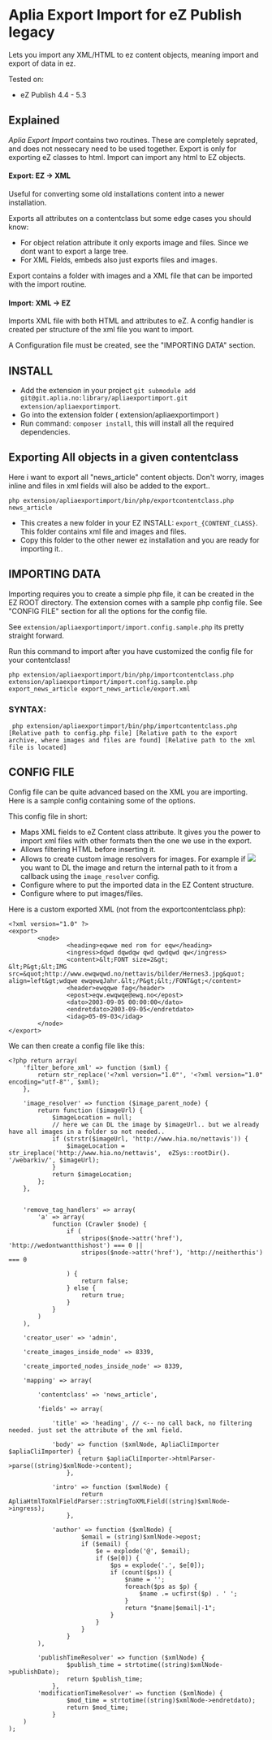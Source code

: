 # Aplia Export Import for eZ Publish legacy

Lets you import any XML/HTML to ez content objects, meaning import and export of data in ez.

Tested on:

- eZ Publish 4.4 - 5.3


## Explained

*Aplia Export Import* contains two routines. These are completely seprated, and does not nessecary need to be used together. Export is only for exporting eZ classes to html. Import can import any html to EZ objects.


#### Export: EZ -> XML

Useful for converting some old installations content into a newer installation.

Exports all attributes on a contentclass but some edge cases you should know:

- For object relation attribute it only exports image and files. Since we dont want to export a large tree.
- For XML Fields, embeds also just exports files and images.


Export contains a folder with images and a XML file that can be imported with the import routine.


#### Import: XML -> EZ

Imports XML file with both HTML and attributes to eZ. A config handler is created per structure of the xml file you want to import.

A Configuration file must be created, see the "IMPORTING DATA" section.


## INSTALL

- Add the extension in your project `git submodule add git@git.aplia.no:library/apliaexportimport.git extension/apliaexportimport`.
- Go into the extension folder ( extension/apliaexportimport )
- Run command: `composer install`, this will install  all the required dependencies.


## Exporting All objects in a given contentclass

Here i want to export all "news_article" content objects. Don't worry, images inline and files in xml fields will also be added to the export..

```
php extension/apliaexportimport/bin/php/exportcontentclass.php news_article
```

- This creates a new folder in your EZ INSTALL: `export_{CONTENT_CLASS}`. This folder contains xml file and images and files.
- Copy this folder to the other newer ez installation and you are ready for importing it..



## IMPORTING DATA

Importing requires you to create a simple php file, it can be created in the EZ ROOT directory. The extension comes with a sample php config file. See "CONFIG FILE"
section for all the options for the config file.

See `extension/apliaexportimport/import.config.sample.php` its pretty straight forward.


Run this command to import after you have customized the config file for your contentclass!

```
php extension/apliaexportimport/bin/php/importcontentclass.php extension/apliaexportimport/import.config.sample.php export_news_article export_news_article/export.xml
```

### SYNTAX:


```
 php extension/apliaexportimport/bin/php/importcontentclass.php [Relative path to config.php file] [Relative path to the export archive, where images and files are found] [Relative path to the xml file is located]
```



## CONFIG FILE

Config file can be quite advanced based on the XML you are importing. Here is a sample config containing some of the options.

This config file in short:

- Maps XML fields to eZ Content class attribute. It gives you the power to import xml files with other formats then the
one we use in the export.
- Allows filtering HTML before inserting it.
- Allows to create custom image resolvers for images. For example if <img src="http://googleimages.com/..."> you want to
DL the image and return the internal path to it from a callback using the `image_resolver` config.
- Configure where to put the imported data in the EZ Content structure.
- Configure where to put images/files.



Here is a custom exported XML (not from the exportcontentclass.php):


```
<?xml version="1.0" ?>
<export>
        <node>
                <heading>eqwwe med rom for eqw</heading>
                <ingress>dqwd dqwdqw qwd qwdqwd qw</ingress>
                <content>&lt;FONT size=2&gt;
&lt;P&gt;&lt;IMG src=&quot;http://www.ewqwqwd.no/nettavis/bilder/Hernes3.jpg&quot;
align=left&gt;wdqwe ewqewqJahr.&lt;/P&gt;&lt;/FONT&gt;</content>
                <header>ewqqwe fag</header>
                <epost>eqw.ewqwqe@ewq.no</epost>
                <dato>2003-09-05 00:00:00</dato>
                <endretdato>2003-09-05</endretdato>
                <idag>05-09-03</idag>
        </node>
</export>
```

We can then create a config file like this:

```
<?php return array(
    'filter_before_xml' => function ($xml) {
        return str_replace('<?xml version="1.0"', '<?xml version="1.0" encoding="utf-8"', $xml);
    },

    'image_resolver' => function ($image_parent_node) {
        return function ($imageUrl) {
            $imageLocation = null;
            // here we can DL the image by $imageUrl.. but we already have all images in a folder so not needed..
            if (strstr($imageUrl, 'http://www.hia.no/nettavis')) {
                $imageLocation = str_ireplace('http://www.hia.no/nettavis',  eZSys::rootDir(). '/webarkiv/', $imageUrl);
            }
            return $imageLocation;
        };
    },


    'remove_tag_handlers' => array(
        'a' => array(
            function (Crawler $node) {
                if (
                    stripos($node->attr('href'), 'http://wedontwantthishost') === 0 ||
                    stripos($node->attr('href'), 'http://neitherthis') === 0

                ) {
                    return false;
                } else {
                    return true;
                }
            }
        )
    ),

    'creator_user' => 'admin',

    'create_images_inside_node' => 8339,

    'create_imported_nodes_inside_node' => 8339,

    'mapping' => array(

        'contentclass' => 'news_article',

        'fields' => array(

            'title' => 'heading', // <-- no call back, no filtering needed. just set the attribute of the xml field.

            'body' => function ($xmlNode, ApliaCliImporter $apliaCliImporter) {
                    return $apliaCliImporter->htmlParser->parse((string)$xmlNode->content);
                },

            'intro' => function ($xmlNode) {
                    return ApliaHtmlToXmlFieldParser::stringToXMLField((string)$xmlNode->ingress);
                },

            'author' => function ($xmlNode) {
                    $email = (string)$xmlNode->epost;
                    if ($email) {
                        $e = explode('@', $email);
                        if ($e[0]) {
                            $ps = explode('.', $e[0]);
                            if (count($ps)) {
                                $name = '';
                                foreach($ps as $p) {
                                    $name .= ucfirst($p) . ' ';
                                }
                                return "$name|$email|-1";
                            }
                        }
                    }
                }
        ),

        'publishTimeResolver' => function ($xmlNode) {
                $publish_time = strtotime((string)$xmlNode->publishDate);
                return $publish_time;
            },
        'modificationTimeResolver' => function ($xmlNode) {
                $mod_time = strtotime((string)$xmlNode->endretdato);
                return $mod_time;
            }
    )
);


```



